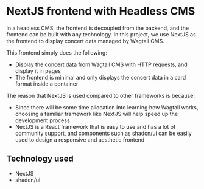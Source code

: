 # NextJS frontend with Headless CMS 

In a headless CMS, the frontend is decoupled from the backend, and the frontend can be built with any technology. In this project, we use NextJS as the frontend to display concert data managed by Wagtail CMS.

This frontend simply does the following:
- Display the concert data from Wagtail CMS with HTTP requests, and display it in pages
- The frontend is minimal and only displays the concert data in a card format inside a container

The reason that NextJS is used compared to other frameworks is because:
- Since there will be some time allocation into learning how Wagtail works, choosing a familiar framework like NextJS will help speed up the development process
- NextJS is a React framework that is easy to use and has a lot of community support, and components such as shadcn/ui can be easily used to design a responsive and aesthetic frontend

## Technology used
- NextJS
- shadcn/ui